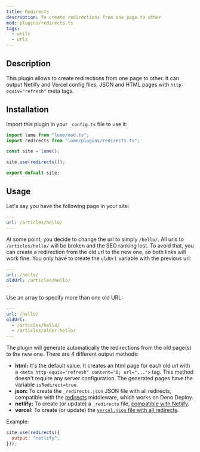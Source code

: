 ```yaml
---
title: Redirects
description: To create redirections from one page to other
mod: plugins/redirects.ts
tags:
  - utils
  - urls
---
```


## Description

This plugin allows to create redirections from one page to other. It can output
Netlify and Vercel config files, JSON and HTML pages with `http-equiv="refresh"`
meta tags.

## Installation

Import this plugin in your `_config.ts` file to use it:

```js
import lume from "lume/mod.ts";
import redirects from "lume/plugins/redirects.ts";

const site = lume();

site.use(redirects());

export default site;
```

## Usage

Let's say you have the following page in your site:

```yml
---
url: /articles/hello/
---
```

At some point, you decide to change the url to simply `/hello/`. All urls to
`/articles/hello/` will be broken and the SEO ranking lost. To avoid that, you
can create a redirection from the old url to the new one, so both links will
work fine. You only have to create the `oldUrl` variable with the previous url:

```yml
---
url: /hello/
oldUrl: /articles/hello/
---
```

Use an array to specify more than one old URL:

```yml
---
url: /hello/
oldUrl:
  - /articles/hello/
  - /articles/older-hello/
---
```

The plugin will generate automatically the redirections from the old page(s) to
the new one. There are 4 different output methods:

- **html:** It's the default value. It creates an html page for each old url
  with a `<meta http-equiv="refresh" content="0; url="...">` tag. This method
  doesn't require any server configuration. The generated pages have the
  variable `isRedirect=true`.
- **json:** To create the `_redirects.json` JSON file with all redirects,
  compatible with the [redirects](../docs/core/server.md#redirects) middleware,
  which works on Deno Deploy.
- **netlify:** To create (or update) a `_redirects` file,
  [compatible with Netlify](https://docs.netlify.com/routing/redirects/).
- **vercel:** To create (or update) the
  [`vercel.json` file with all redirects](https://vercel.com/docs/projects/project-configuration#redirects).

Example:

```js
site.use(redirects({
  output: "netlify",
}));
```
